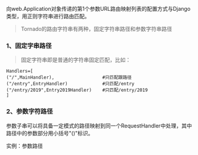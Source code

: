 向web.Application对象传递的第1个参数URL路由映射列表的配置方式与Django类型，用正则字符串进行路由匹配。

> Tornado的路由字符串有两种，固定字符串路径和参数字符串路径

### 1、固定字串路径

> 固定字符串即是普通的字符串固定匹配，比如：

```
Handlers=[
("/",MainHandler),                  #只匹配跟路径
("/entry",EntryHandler)             #只匹配/entry
("/entry/2019",Entry2019Handler)    #只匹配/entry/2019
]
```

### 2、参数字符路径

参数子串可以将具备一定模式的路径映射到同一个RequestHandler中处理，其中路径中的参数部分用小括号"\(\)"标识。

实例：参数路径

```

```



